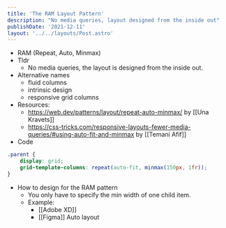 ```yaml
---
title: 'The RAM Layout Pattern'
description: "No media queries, layout designed from the inside out"
publishDate: '2021-12-11'
layout: '../../layouts/Post.astro'
---
```


- RAM (Repeat, Auto, Minmax)
- Tldr
	- No media queries, the layout is designed from the inside out.
- Alternative names
	- fluid columns
	- intrinsic design
	- responsive grid columns
- Resources:
	- https://web.dev/patterns/layout/repeat-auto-minmax/ by [[Una Kravets]]
	- https://css-tricks.com/responsive-layouts-fewer-media-queries/#using-auto-fit-and-minmax by [[Temani Afif]]
- Code

```css
.parent {
	display: grid;
	grid-template-columns: repeat(auto-fit, minmax(150px, 1fr));
}
```

- How to design for the RAM pattern
	- You only have to specify the min width of one child item.
	- Example:
		- [[Adobe XD]]
		- [[Figma]] Auto layout